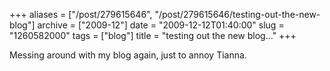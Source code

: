 +++
aliases = ["/post/279615646", "/post/279615646/testing-out-the-new-blog"]
archive = ["2009-12"]
date = "2009-12-12T01:40:00"
slug = "1260582000"
tags = ["blog"]
title = "testing out the new blog..."
+++

Messing around with my blog again, just to annoy Tianna.
